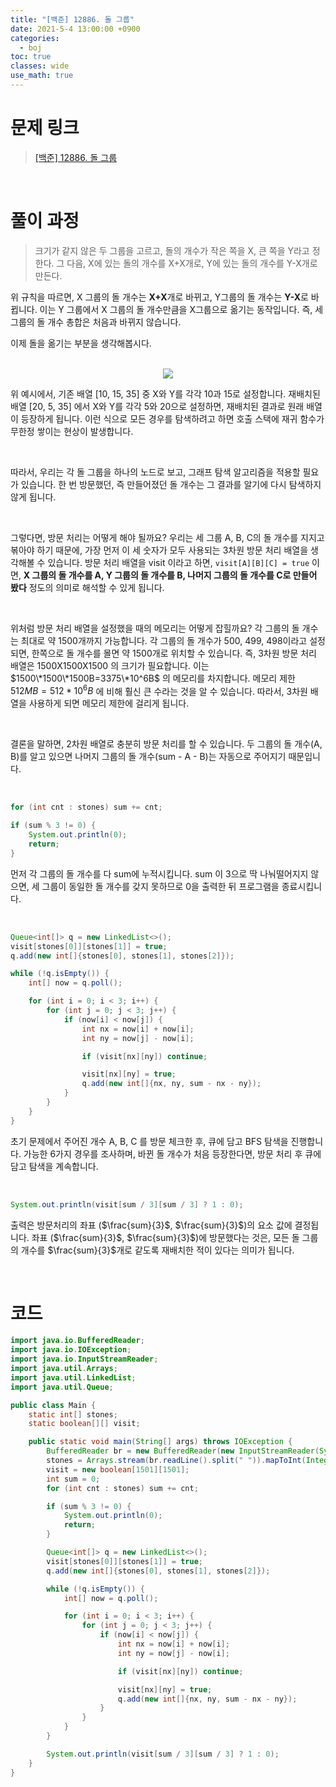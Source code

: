```yaml
---
title: "[백준] 12886. 돌 그룹"
date: 2021-5-4 13:00:00 +0900
categories:
  - boj
toc: true
classes: wide
use_math: true
---
```


# 문제 링크

> [[백준] 12886. 돌 그룹](https://www.acmicpc.net/problem/12886)

<br>

# 풀이 과정

> 크기가 같지 않은 두 그룹을 고르고, 돌의 개수가 작은 쪽을 X, 큰 쪽을 Y라고 정한다. 그 다음, X에 있는 돌의 개수를 X+X개로, Y에 있는 돌의 개수를 Y-X개로 만든다.

위 규칙을 따르면, X 그룹의 돌 개수는 **X+X**개로 바뀌고, Y그룹의 돌 개수는 **Y-X**로 바뀝니다. 이는 Y 그룹에서 X 그룹의 돌 개수만큼을 X그룹으로 옮기는 동작입니다. 즉, 세 그룹의 돌 개수 총합은 처음과 바뀌지 않습니다.

이제 돌을 옮기는 부분을 생각해봅시다.

<br>

<center><img src="http://dl.dropbox.com/s/yrj7e9557m158ts/%EB%B0%B1%EC%A4%80-12886_%EB%8F%8C%20%EA%B7%B8%EB%A3%B9-1.png"></center>

위 예시에서, 기존 배열 [10, 15, 35] 중 X와 Y를 각각 10과 15로 설정합니다. 재배치된 배열 [20, 5, 35] 에서 X와 Y를 각각 5와 20으로 설정하면, 재배치된 결과로 원래 배열이 등장하게 됩니다. 이런 식으로 모든 경우를 탐색하려고 하면 호출 스택에 재귀 함수가 무한정 쌓이는 현상이 발생합니다.

<br>

따라서, 우리는 각 돌 그룹을 하나의 노드로 보고, 그래프 탐색 알고리즘을 적용할 필요가 있습니다. 한 번 방문했던, 즉 만들어졌던 돌 개수는 그 결과를 알기에 다시 탐색하지 않게 됩니다.

<br>

그렇다면, 방문 처리는 어떻게 해야 될까요? 우리는 세 그룹 A, B, C의 돌 개수를 지지고 볶아야 하기 때문에, 가장 먼저 이 세 숫자가 모두 사용되는 3차원 방문 처리 배열을 생각해볼 수 있습니다. 방문 처리 배열을 visit 이라고 하면, `visit[A][B][C] = true` 이면, **X 그룹의 돌 개수를 A, Y 그룹의 돌 개수를 B, 나머지 그룹의 돌 개수를 C로 만들어 봤다** 정도의 의미로 해석할 수 있게 됩니다.

<br>

위처럼 방문 처리 배열을 설정했을 때의 메모리는 어떻게 잡힐까요? 각 그룹의 돌 개수는 최대로 약 1500개까지 가능합니다. 각 그룹의 돌 개수가 500, 499, 498이라고 설정되면, 한쪽으로 돌 개수를 몰면 약 1500개로 위치할 수 있습니다. 즉, 3차원 방문 처리 배열은 1500X1500X1500 의 크기가 필요합니다. 이는 $1500\*1500\*1500B=3375\*10^6B$ 의 메모리를 차지합니다. 메모리 제한 $512MB=512*10^6B$ 에 비해 훨신 큰 수라는 것을 알 수 있습니다. 따라서, 3차원 배열을 사용하게 되면 메모리 제한에 걸리게 됩니다.

<br>

결론을 말하면, 2차원 배열로 충분히 방문 처리를 할 수 있습니다. 두 그룹의 돌 개수(A, B)를 알고 있으면 나머지 그룹의 돌 개수(sum - A - B)는 자동으로 주어지기 때문입니다.

<br>

```java
for (int cnt : stones) sum += cnt;

if (sum % 3 != 0) {
    System.out.println(0);
    return;
}
```

먼저 각 그룹의 돌 개수를 다 sum에 누적시킵니다. sum 이 3으로 딱 나눠떨어지지 않으면, 세 그룹이 동일한 돌 개수를 갖지 못하므로 0을 출력한 뒤 프로그램을 종료시킵니다.

<br>

```java
Queue<int[]> q = new LinkedList<>();
visit[stones[0]][stones[1]] = true;
q.add(new int[]{stones[0], stones[1], stones[2]});

while (!q.isEmpty()) {
    int[] now = q.poll();

    for (int i = 0; i < 3; i++) {
        for (int j = 0; j < 3; j++) {
            if (now[i] < now[j]) {
                int nx = now[i] + now[i];
                int ny = now[j] - now[i];

                if (visit[nx][ny]) continue;

                visit[nx][ny] = true;
                q.add(new int[]{nx, ny, sum - nx - ny});
            }
        }
    }
}
```

초기 문제에서 주어진 개수 A, B, C 를 방문 체크한 후, 큐에 담고 BFS 탐색을 진행합니다. 가능한 6가지 경우를 조사하며, 바뀐 돌 개수가 처음 등장한다면, 방문 처리 후 큐에 담고 탐색을 계속합니다.

<br>

```java
System.out.println(visit[sum / 3][sum / 3] ? 1 : 0);
```

출력은 방문처리의 좌표 ($\frac{sum}{3}$, $\frac{sum}{3}$)의 요소 값에 결정됩니다. 좌표 ($\frac{sum}{3}$, $\frac{sum}{3}$)에 방문했다는 것은, 모든 돌 그룹의 개수를 $\frac{sum}{3}$개로 같도록 재배치한 적이 있다는 의미가 됩니다.

<br>

# 코드

```java
import java.io.BufferedReader;
import java.io.IOException;
import java.io.InputStreamReader;
import java.util.Arrays;
import java.util.LinkedList;
import java.util.Queue;

public class Main {
    static int[] stones;
    static boolean[][] visit;

    public static void main(String[] args) throws IOException {
        BufferedReader br = new BufferedReader(new InputStreamReader(System.in));
        stones = Arrays.stream(br.readLine().split(" ")).mapToInt(Integer::parseInt).toArray();
        visit = new boolean[1501][1501];
        int sum = 0;
        for (int cnt : stones) sum += cnt;

        if (sum % 3 != 0) {
            System.out.println(0);
            return;
        }

        Queue<int[]> q = new LinkedList<>();
        visit[stones[0]][stones[1]] = true;
        q.add(new int[]{stones[0], stones[1], stones[2]});

        while (!q.isEmpty()) {
            int[] now = q.poll();

            for (int i = 0; i < 3; i++) {
                for (int j = 0; j < 3; j++) {
                    if (now[i] < now[j]) {
                        int nx = now[i] + now[i];
                        int ny = now[j] - now[i];

                        if (visit[nx][ny]) continue;

                        visit[nx][ny] = true;
                        q.add(new int[]{nx, ny, sum - nx - ny});
                    }
                }
            }
        }

        System.out.println(visit[sum / 3][sum / 3] ? 1 : 0);
    }
}
```